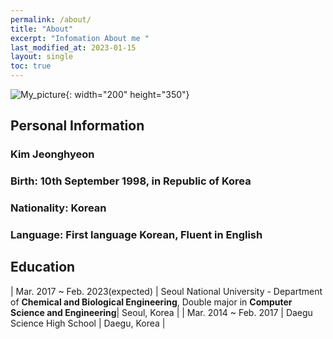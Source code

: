 ```yaml
---
permalink: /about/
title: "About"
excerpt: "Infomation About me "
last_modified_at: 2023-01-15
layout: single
toc: true
---
```


![My_picture](https://jasonkim8652.github.io/assets/images/My_picture.jpg){: width="200" height="350"}

## Personal Information

### Kim Jeonghyeon

### Birth: 10th September 1998, in Republic of Korea

### Nationality: Korean

### Language: First language Korean, Fluent in English

## Education

| Mar. 2017 ~ Feb. 2023(expected) | Seoul National University - Department of **Chemical and Biological Engineering**, Double major in **Computer Science and Engineering**| Seoul, Korea |
| Mar. 2014 ~ Feb. 2017 | Daegu Science High School | Daegu, Korea |

